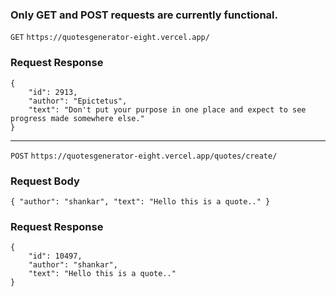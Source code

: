 ### Only GET and POST requests are currently functional.
```GET``` ``` https://quotesgenerator-eight.vercel.app/ ```
### Request Response
```
{
    "id": 2913,
    "author": "Epictetus",
    "text": "Don't put your purpose in one place and expect to see progress made somewhere else."
}
```
----

```POST``` ``` https://quotesgenerator-eight.vercel.app/quotes/create/ ```
### Request Body
`{
    "author": "shankar",
    "text": "Hello this is a quote.."
}`
### Request Response
```
{
    "id": 10497,
    "author": "shankar",
    "text": "Hello this is a quote.."
}
```
